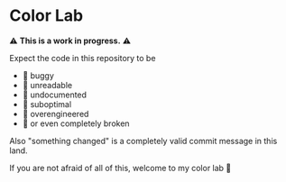 # Color Lab

⚠️ **This is a work in progress.** ⚠️

Expect the code in this repository to be

- 🐞 buggy
- 🤯 unreadable
- 📖 undocumented
- 🐌 suboptimal
- 🤖 overengineered
- 🤬 or even completely broken

Also "something changed" is a completely valid commit message in this land.

If you are not afraid of all of this, welcome to my color lab 🌈
